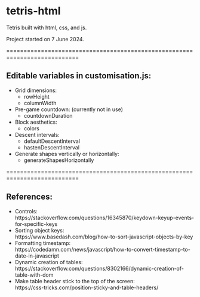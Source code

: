 # tetris-html

Tetris built with html, css, and js.

Project started on 7 June 2024.

===========================================================================

## Editable variables in customisation.js:
<ul>
  <li>Grid dimensions:
    <ul>
      <li>rowHeight</li>
      <li>columnWidth</li>
    </ul>
  </li>
  <li>Pre-game countdown: (currently not in use)
    <ul>
      <li>countdownDuration</li>
    </ul>
  </li>
  <li>Block aesthetics:
    <ul>
      <li>colors</li>
    </ul>
  </li>
  <li>Descent intervals:
    <ul>
      <li>defaultDescentInterval</li>
      <li>hastenDescentInterval</li>
    </ul>
  </li>
  <li>Generate shapes vertically or horizontally:
    <ul>
      <li>generateShapesHorizontally</li>
    </ul>
  </li>
</ul>

===========================================================================

## References:
<ul>
  <li>
    Controls: <br>
    https://stackoverflow.com/questions/16345870/keydown-keyup-events-for-specific-keys
  </li>
  <li>
    Sorting object keys: <br>
    https://www.basedash.com/blog/how-to-sort-javascript-objects-by-key
  </li>
  <li>
    Formatting timestamp: <br>
    https://codedamn.com/news/javascript/how-to-convert-timestamp-to-date-in-javascript
  </li>
  <li>
    Dynamic creation of tables: <br>
    https://stackoverflow.com/questions/8302166/dynamic-creation-of-table-with-dom
  </li>
  <li>
    Make table header stick to the top of the screen: <br>
    https://css-tricks.com/position-sticky-and-table-headers/
  </li>
</ul>
